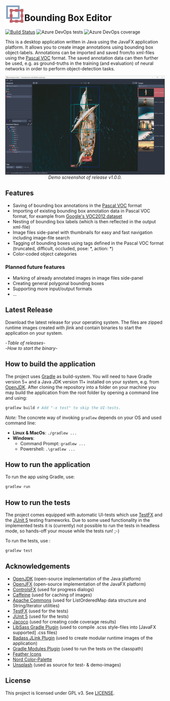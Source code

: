 <p>
<img src="src/main/resources/icons/app_icon.svg" height= "60" width="60" align="left"/>

# Bounding Box Editor
</p>

[![Build Status](https://dev.azure.com/mfl28/BoundingBoxEditor/_apis/build/status/mfl28.BoundingBoxEditor?branchName=master)](https://dev.azure.com/mfl28/BoundingBoxEditor/_build/latest?definitionId=1&branchName=master)
![Azure DevOps tests](https://img.shields.io/azure-devops/tests/mfl28/BoundingBoxEditor/1.svg)
![Azure DevOps coverage](https://img.shields.io/azure-devops/coverage/mfl28/BoundingBoxEditor/1.svg)

This is a desktop application written in Java using the JavaFX application platform. It allows you to create image annotations using bounding box object-labels. 
Annotations can be imported and saved from/to xml-files using the [Pascal VOC](http://host.robots.ox.ac.uk/pascal/VOC/) format. The saved annotation data can then further be used, e.g. as ground-truths in the training (and evaluation) of neural networks in order to perform object-detection tasks. 

<p align="center">
  <img src="demo-media/demo_v1_0_0.png" align="center">
  </br>
  <em>Demo screenshot of release v1.0.0.</em>
</p>

## Features
* Saving of bounding box annotations in the  [Pascal VOC](http://host.robots.ox.ac.uk/pascal/VOC/) format
* Importing of existing bounding box annotation data in Pascal VOC format, for example from [Google's VOC2012 dataset](http://host.robots.ox.ac.uk/pascal/VOC/voc2012/index.html)
* Nesting of bounding box labels (which is then reflected in the output xml-file)
* Image files side-panel with thumbnails for easy and fast navigation including image-file search
* Tagging of bounding boxes using tags defined in the Pascal VOC format (truncated, difficult, occluded, pose: *, action: *)
* Color-coded object categories
### Planned future features
* Marking of already annotated images in image files side-panel
* Creating general polygonal bounding boxes
* Supporting more input/output formats
* ...

## Latest Release
Download the latest release for your operating system. The files are zipped runtime images created with jlink and contain binaries to start the application on your system.

-*Table of releases*- \
-*How to start the binary*-

## How to build the application
The project uses [Gradle](https://gradle.org/) as build-system.
You will need to have Gradle version 5+ and a Java JDK version 11+ installed on your system, e.g. from [OpenJDK](https://openjdk.java.net/). 
After cloning the repository into a folder on your machine you may build the application from the root folder by opening a command line and using:
```bash
gradlew build # Add "-x test" to skip the UI-tests.
```
*Note:* The concrete way of invoking `gradlew` depends on your OS and used command line: 
* __Linux & MacOs__: `./gradlew ...`
* __Windows__:
  - Command Prompt: `gradlew ...`
  - Powershell: `.\gradlew ...`

## How to run the application
To run the app using Gradle, use:
```bash
gradlew run
```

## How to run the tests
The project comes equipped with automatic UI-tests which use [TestFX](https://github.com/TestFX/TestFX) and the [JUnit 5](https://junit.org/junit5/) testing frameworks. Due to some used functionality in the implemented tests it is (currently) not possible to run the tests in headless mode, so hands-off your mouse while the tests run! ;-)

To run the tests, use :
```bash
gradlew test
```
## Acknowledgements
* [OpenJDK](https://openjdk.java.net/) (open-source implementation of the Java platform)
* [OpenJFX](https://openjfx.io/) (open-source implementation of the JavaFX platform)
* [ControlsFX](https://github.com/controlsfx/controlsfx) (used for progress dialogs)
* [Caffeine](https://github.com/ben-manes/caffeine) (used for caching of images)
* [Apache Commons](https://commons.apache.org/) (used for ListOrderedMap data structure and String/Iterator utilities)
* [TestFX](https://github.com/TestFX/TestFX) (used for the tests)
* [JUnit 5](https://junit.org/junit5/) (used for the tests)
* [Jacoco](https://www.jacoco.org/jacoco/) (used for creating code coverage results)
* [LibSass Gradle Plugin](https://github.com/fgiannesini/LibSassGradlePlugin) (used to compile .scss style-files into [JavaFX supported] .css files)
* [Badass JLink Plugin](https://github.com/beryx/badass-jlink-plugin) (used to create modular runtime images of the application)
* [Gradle Modules Plugin](https://github.com/java9-modularity/gradle-modules-plugin) (used to run the tests on the classpath)
* [Feather Icons](https://feathericons.com/)
* [Nord Color-Palette](https://github.com/arcticicestudio/nord)
* [Unsplash](https://unsplash.com/) (used as source for test- & demo-images)

## License
This project is licensed under GPL v3. See [LICENSE](LICENSE).







